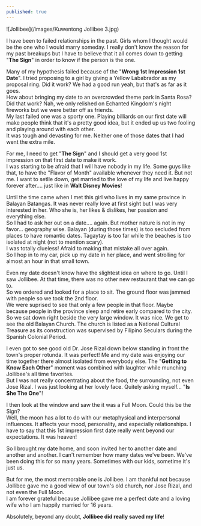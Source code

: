 ```yaml
---
published: true
---
```

![Jollibee](/images/Kuwentong Jollibee 3.jpg)

I have been to failed relationships in the past. Girls whom I thought would be the one who I would marry someday. I really don't know the reason for my past breakups but I have to believe that it all comes down to getting "**The Sign**" in order to know if the person is the one. 

Many of my hypothesis failed because of the "**Wrong 1st Impression 1st Date**". I tried proposing to a girl by giving a Yellow Lababrador as my proposal ring. Did it work? We had a good run yeah, but that's as far as it goes.   
How about bringing my date to an overcrowded theme park in Santa Rosa? Did that work? Nah, we only relished on Echanted Kingdom's night fireworks but we were better off as friends.   
My last failed one was a sporty one. Playing billiards on our first date will make people think that it's a pretty good idea, but it ended up us two fooling and playing around with each other.   
It was tough and devasting for me. Neither one of those dates that I had went the extra mile. 

For me, I need to get "**The Sign**" and I should get a very good 1st impression on that first date to make it work.   
I was starting to be afraid that I will have nobody in my life. Some guys like that, to have the "Flavor of Month" available whenever they need it. But not me. I want to setlle down, get married to the love of my life and live happy forever after.... just like in **Walt Disney Movies**!

Until the time came when I met this girl who lives in my same province in Balayan Batangas. It was never really love at first sight but I was very interested in her. Who she is, her likes & dislikes, her passion and everything else.   
So I had to ask her out on a date.... again. But mother nature is not in my favor... geography wise. Balayan (during those times) is too secluded from places to have romantic dates. Tagaytay is too far while the beaches is too isolated at night (not to mention scary).   
I was totally clueless! Afraid to making that mistake all over again.   
So I hop in to my car, pick up my date in her place, and went strolling for almost an hour in that small town. 

Even my date doesn't know have the slightest idea on where to go. Until I saw Jollibee. At that time, there was no other new restaurant that we can go to.   
So we ordered and looked for a place to sit. The ground floor was jammed with people so we took the 2nd floor.   
We were suprised to see that only a few people in that floor. Maybe because people in the province sleep and retire early compared to the city.   
So we sat down right beside the very large window. It was nice. We get to see the old Balayan Church. The church is listed as a National Cultural Treasure as its construction was supervised by Filipino Seculars during the Spanish Colonial Period.

I even got to see good old Dr. Jose Rizal down below standing in front the town's proper rotunda. It was perfect! Me and my date was enjoying our time together there almost isolated from everybody else.    The "**Getting to Know Each Other**" moment was combined with laughter while munching Jollibee's all time favorites.   
But I was not really concentrating about the food, the surrounding, not even Jose Rizal. I was just looking at her lovely face. Quitely asking myself... "**Is She The One**"!  

I then look at the window and saw the it was a Full Moon. Could this be the Sign?    
Well, the moon has a lot to do with our metaphysical and interpersonal influences. It affects your mood, personality, and especially relationships. I have to say that this 1st impression first date really went beyond our expectations. It was heaven!

So I brought my date home, and soon invited her to another date and another and another. I can't remember how many dates we've been. We've been doing this for so many years. Sometimes with our kids, sometime it's just us. 

But for me, the most memorable one is Jollibee. I am thankful not because Jollibee gave me a good view of our town's old church, nor Jose Rizal, and not even the Full Moon.   
I am forever grateful because Jollibee gave me a perfect date and a loving wife who I am happily married for 16 years. 

Absolutely, beyond any doubt, **Jollibee did really saved my life**!  
